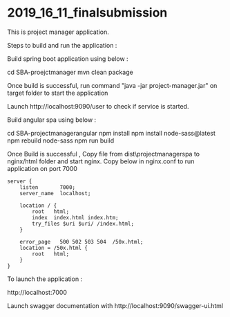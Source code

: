 # 2019_16_11_finalsubmission


This is project manager application.

Steps to build and run the application : 

Build spring boot application using below : 

cd SBA-proejctmanager 
mvn clean package

Once build is successful, run command "java -jar project-manager.jar" on target folder to start the application

Launch http://localhost:9090/user to check if service is started. 

Build angular spa using below : 

cd SBA-projectmanagerangular
npm install
npm install node-sass@latest
npm rebuild node-sass
npm run build

Once Build is successful , Copy file from dist\projectmanagerspa to nginx/html folder and start nginx.
Copy below in nginx.conf to run application on port 7000

	server {
        listen       7000;
        server_name  localhost;

        location / {
            root   html;
            index  index.html index.htm;
			try_files $uri $uri/ /index.html;
        }

        error_page   500 502 503 504  /50x.html;
        location = /50x.html {
            root   html;
        }
    }
    
  To launch the application : 
  
  http://localhost:7000
  
  
Launch swagger documentation with http://localhost:9090/swagger-ui.html


